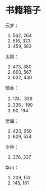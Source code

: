 # 书籍箱子
云梦：
1. 562, 264
2. 516, 323
3. 459, 583

太阴：
1. 473, 380
2. 660, 567
3. 622, 440

暗香：
1. 174，336
2. 336，199
3. 90, 194

沧海：
1. 420, 650
2. 629, 534

少林：
1. 378, 337

华山：
1. 209, 153
2. 145, 161